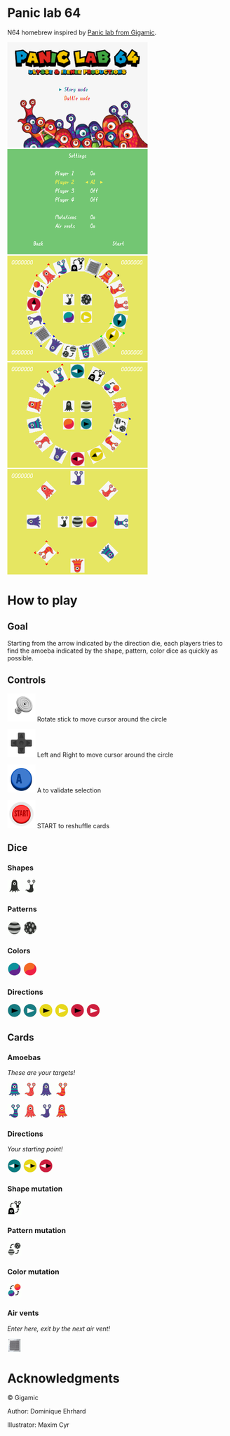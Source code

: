 # Panic lab 64

N64 homebrew inspired by [Panic lab from Gigamic](https://en.gigamic.com/game/panic-lab).

![Screen1](./screenshots/screenshot001.png)
![Screen2](./screenshots/screenshot002.png)
![Screen3](./screenshots/screenshot003.png)
![Screen4](./screenshots/screenshot004.png)
![Screen5](./screenshots/screenshot005.png)

# How to play

## Goal 

Starting from the arrow indicated by the direction die, each players tries to find the amoeba indicated by the shape, pattern, color dice as quickly as possible.

## Controls

![STICK](./manual/Button-N64-Stick.svg) Rotate stick to move cursor around the circle

![DPAD](./manual/Button-N64-D-Pad.svg) Left and Right to move cursor around the circle

![A](./manual/Button-N64-A.svg) A to validate selection

![START](./manual/Button-N64-Start.svg) START to reshuffle cards

## Dice

### Shapes

![Squid](./manual/dice_sq_32x32_CI_4b.png)
![Slug](./manual/dice_sl_32x32_CI_4b.png)

### Patterns

![Stripes](./manual/dice_st_32x32_CI_4b.png)
![Dots](./manual/dice_dt_32x32_CI_4b.png)

### Colors

![Blue](./manual/dice_bl_32x32_CI_4b.png)
![Orange](./manual/dice_or_32x32_CI_4b.png)

### Directions

![BlueBlack](./manual/dice_bb_32x32_CI_4b.png)
![BlueWhite](./manual/dice_bw_32x32_CI_4b.png)
![YellowBlack](./manual/dice_yb_32x32_CI_4b.png)
![YellowWhite](./manual/dice_yw_32x32_CI_4b.png)
![RedBlack](./manual/dice_rb_32x32_CI_4b.png)
![RedWhite](./manual/dice_rw_32x32_CI_4b.png)

## Cards

### Amoebas
_These are your targets!_

![SquidStripesBlue](./manual/sq_bl_st_32x32_CI_4b.png)
![SlugDotsOrange](./manual/sl_or_dt_32x32_CI_4b.png)
![SquidDotsBlue](./manual/sq_bl_dt_32x32_CI_4b.png)
![SlugStripesOrange](./manual/sl_or_st_32x32_CI_4b.png)

![SlugStripesBlue](./manual/sl_bl_st_32x32_CI_4b.png)
![SquidDotsOrange](./manual/sq_or_dt_32x32_CI_4b.png)
![SlugDotsBlue](./manual/sl_bl_dt_32x32_CI_4b.png)
![SquidStripesOrange](./manual/sq_or_st_32x32_CI_4b.png)

### Directions
_Your starting point!_

![BlueDir](./manual/dir_b_32x32_CI_4b.png)
![YellowDir](./manual/dir_y_32x32_CI_4b.png)
![RedDir](./manual/dir_r_32x32_CI_4b.png)

### Shape mutation
![SwapShape](./manual/swap_shape_32x32_CI_4b.png)

### Pattern mutation
![SwapPattern](./manual/swap_pattern_32x32_CI_4b.png)

### Color mutation
![SwapColor](./manual/swap_color_32x32_CI_4b.png)

### Air vents
_Enter here, exit by the next air vent!_

![AirVent](./manual/vent_32x32_CI_4b.png)

# Acknowledgments

© Gigamic

Author: Dominique Ehrhard

Illustrator: Maxim Cyr
